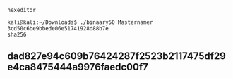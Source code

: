 ```
hexeditor

kali@kali:~/Downloads$ ./binaary50 Masternamer
3cd50c6be9bbede06e51741928d88b7e
sha256
```
## dad827e94c609b76424287f2523b2117475df29e4ca8475444a9976faedc00f7
